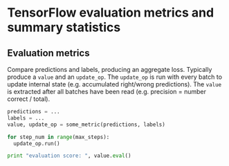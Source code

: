 # TensorFlow evaluation metrics and summary statistics

## Evaluation metrics

Compare predictions and labels, producing an aggregate loss.  Typically produce
a `value` and an `update_op`.  The `update_op` is run with every batch to update
internal state (e.g. accumulated right/wrong predictions).
The `value` is extracted after all batches have been read (e.g. precision =
number correct / total).

```python
predictions = ...
labels = ...
value, update_op = some_metric(predictions, labels)

for step_num in range(max_steps):
  update_op.run()

print "evaluation score: ", value.eval()
```
